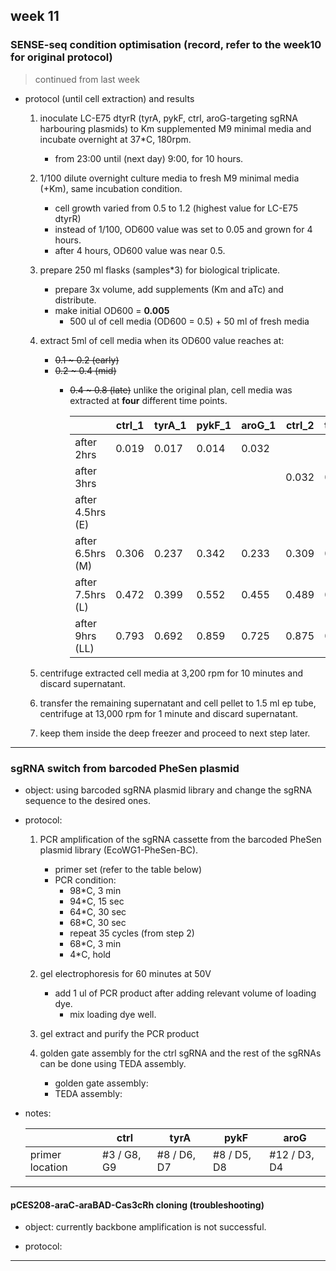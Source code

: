 ## week 11

### SENSE-seq condition optimisation (record, refer to the week10 for original protocol)

> continued from last week

- protocol (until cell extraction) and results

  1. inoculate LC-E75 dtyrR (tyrA, pykF, ctrl, aroG-targeting sgRNA harbouring plasmids) to Km supplemented M9 minimal media and incubate overnight at 37*C, 180rpm.
     - from 23:00 until (next day) 9:00, for 10 hours.
     
  2. 1/100 dilute overnight culture media to fresh M9 minimal media (+Km), same incubation condition.
     - cell growth varied from 0.5 to 1.2 (highest value for LC-E75 dtyrR)
     - instead of 1/100, OD600 value was set to 0.05 and grown for 4 hours.
     - after 4 hours, OD600 value was near 0.5.
     
  3. prepare 250 ml flasks (samples*3) for biological triplicate.
     - prepare 3x volume, add supplements (Km and aTc) and distribute.
     - make initial OD600 = **0.005**
       - 500 ul of cell media (OD600 = 0.5) + 50 ml of fresh media
       
  4. extract 5ml of cell media when its OD600 value reaches at:
     - ~~0.1 ~ 0.2 (early)~~
     - ~~0.2 ~ 0.4 (mid)~~
       - ~~0.4 ~ 0.8 (late)~~
          unlike the original plan, cell media was extracted at **four** different time points. 

            |                  | ctrl_1 | tyrA_1 | pykF_1 | aroG_1 | ctrl_2 | tyrA_2 | pykF_2 | aroG_2 | ctrl_3 | tyrA_3 | pykF_3 | aroG_3 |
            |------------------|--------|--------|--------|--------|--------|--------|--------|--------|--------|--------|--------|--------|
            | after 2hrs       | 0.019  | 0.017  | 0.014  | 0.032  |
            | after 3hrs       |        |        |        |        | 0.032  | 0.030  | 0.043  | 0.035  |
            | after 4.5hrs (E) |        |        |        |        |        |        |        |        | 0.109  | 0.085  | 0.117  | 0.090  |
            | after 6.5hrs (M) | 0.306  | 0.237  | 0.342  | 0.233  | 0.309  | 0.236  | 0.338  | 0.269  | 0.311  | 0.254  | 0.348  | 0.267  |
            | after 7.5hrs (L) | 0.472  | 0.399  | 0.552  | 0.455  | 0.489  | 0.407  | 0.564  | 0.455  | 0.520  | 0.430  | 0.597  | 0.431  |
            | after 9hrs (LL)  | 0.793  | 0.692  | 0.859  | 0.725  | 0.875  | 0.678  | 0.883  | 0.784  | 0.855  | 0.708  | 0.922  |0.710   |
  
  5. centrifuge extracted cell media at 3,200 rpm for 10 minutes and discard supernatant.
  
  6. transfer the remaining supernatant and cell pellet to 1.5 ml ep tube, centrifuge at 13,000 rpm for 1 minute and discard supernatant.
  
  7. keep them inside the deep freezer and proceed to next step later.

------

### sgRNA switch from barcoded PheSen plasmid

- object: using barcoded sgRNA plasmid library and change the sgRNA sequence to the desired ones.

- protocol:
  1. PCR amplification of the sgRNA cassette from the barcoded PheSen plasmid library (EcoWG1-PheSen-BC).
     - primer set (refer to the table below)
     - PCR condition:
       - 98*C, 3 min
       - 94*C, 15 sec
       - 64*C, 30 sec
       - 68*C, 30 sec
       - repeat 35 cycles (from step 2)
       - 68*C, 3 min
       - 4*C, hold
       
  2. gel electrophoresis for 60 minutes at 50V
     - add 1 ul of PCR product after adding relevant volume of loading dye.
       - mix loading dye well.
       
  3. gel extract and purify the PCR product 

  4. golden gate assembly for the ctrl sgRNA and the rest of the sgRNAs can be done using TEDA assembly.
     - golden gate assembly:
     - TEDA assembly:
- notes:

    |                 | ctrl        | tyrA        | pykF        | aroG         |
    |-----------------|-------------|-------------|-------------|--------------|
    | primer location | #3 / G8, G9 | #8 / D6, D7 | #8 / D5, D8 | #12 / D3, D4 |

------
#### pCES208-araC-araBAD-Cas3cRh cloning (troubleshooting)

- object: currently backbone amplification is not successful.

- protocol:

------

